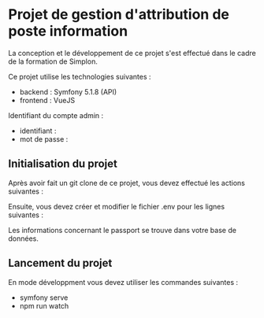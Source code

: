 # Projet de gestion d'attribution de poste information

La conception et le développement de ce projet s'est effectué dans le cadre de la formation de Simplon. 

Ce projet utilise les technologies suivantes :

- backend : Symfony 5.1.8 (API)
- frontend : VueJS


Identifiant du compte admin : 

- identifiant :
- mot de passe : 


## Initialisation du projet

Après avoir fait un git clone de ce projet, vous devez effectué les actions suivantes : 



Ensuite, vous devez créer et modifier le fichier .env pour les lignes suivantes : 



Les informations concernant le passport se trouve dans votre base de données.

## Lancement du projet 

En mode développment vous devez utiliser les commandes suivantes : 

- symfony serve
- npm run watch